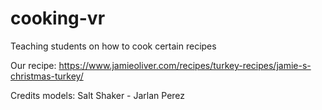 # cooking-vr
Teaching students on how to cook certain recipes

Our recipe:
https://www.jamieoliver.com/recipes/turkey-recipes/jamie-s-christmas-turkey/

Credits models:
Salt Shaker - Jarlan Perez